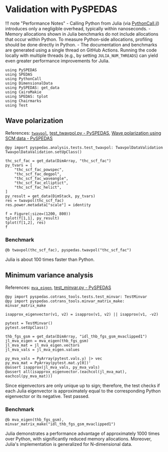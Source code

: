 # Validation with PySPEDAS

!!! note "Performance Notes"
    - Calling Python from Julia (via [PythonCall.jl](https://github.com/JuliaPy/PythonCall.jl)) introduces only a negligible overhead, typically within nanoseconds.
    - Memory allocations shown in Julia benchmarks do not include allocations that occur within Python. To measure Python-side allocations, profiling should be done directly in Python.
    - The documentation and benchmarks are generated using a single thread on GitHub Actions. Running the code locally with multiple threads (e.g., by setting `JULIA_NUM_THREADS`) can yield even greater performance improvements for Julia.

```@example pyspedas
using PySPEDAS
using SPEDAS
using PythonCall
using DimensionalData
using PySPEDAS: get_data
using CairoMakie
using SPEDAS: tplot
using Chairmarks
using Test
```

## Wave polarization

References: [`twavpol`](@ref), [test_twavpol.py - PySPEDAS](https://github.com/spedas/pyspedas/blob/master/pyspedas/analysis/tests/test_twavpol.py), [Wave polarization using SCM data - PySPEDAS](https://github.com/spedas/mms-examples/blob/master/advanced/Wave_polarization_using_SCM_data.ipynb)

```@example pyspedas
@py import pyspedas.analysis.tests.test_twavpol: TwavpolDataValidation
TwavpolDataValidation.setUpClass()

thc_scf_fac = get_data(DimArray, "thc_scf_fac")
py_tvars = [
    "thc_scf_fac_powspec",
    "thc_scf_fac_degpol",
    "thc_scf_fac_waveangle",
    "thc_scf_fac_elliptict",
    "thc_scf_fac_helict",
]
py_result = get_data(DimStack, py_tvars)
res = twavpol(thc_scf_fac)
res.power.metadata["scale"] = identity

f = Figure(;size=(1200, 800))
tplot(f[1,1], py_result)
tplot(f[1,2], res)
f
```

### Benchmark

```@example pyspedas
@b twavpol(thc_scf_fac), pyspedas.twavpol("thc_scf_fac")
```

Julia is about 100 times faster than Python.


## Minimum variance analysis

References: [`mva_eigen`](@ref), [test_minvar.py - PySPEDAS](https://github.com/spedas/pyspedas/blob/master/pyspedas/cotrans_tools/tests/test_minvar.py)

```@example pyspedas
@py import pyspedas.cotrans_tools.tests.test_minvar: TestMinvar
@py import pyspedas.cotrans_tools.minvar_matrix_make: minvar_matrix_make

isapprox_eigenvector(v1, v2) = isapprox(v1, v2) || isapprox(v1, -v2)

pytest = TestMinvar()
pytest.setUpClass()

thb_fgs_gsm = get_data(DimArray, "idl_thb_fgs_gsm_mvaclipped1")
jl_mva_eigen = mva_eigen(thb_fgs_gsm)
jl_mva_mat = jl_mva_eigen.vectors
jl_mva_vals = jl_mva_eigen.values

py_mva_vals = PyArray(pytest.vals.y) |> vec
py_mva_mat = PyArray(pytest.mat.y[0])'
@assert isapprox(jl_mva_vals, py_mva_vals)
@assert all(isapprox_eigenvector.(eachcol(jl_mva_mat), eachcol(py_mva_mat)))
```

Since eigenvectors are only unique up to sign; therefore, the test checks if each Julia eigenvector is approximately equal to the corresponding Python eigenvector or its negative.
Test passed.

### Benchmark

```@example pyspedas
@b mva_eigen(thb_fgs_gsm), minvar_matrix_make("idl_thb_fgs_gsm_mvaclipped1")
```

Julia demonstrates a performance advantage of approximately 1000 times over Python, with significantly reduced memory allocations. 
Moreover, Julia's implementation is generalized for N-dimensional data.
